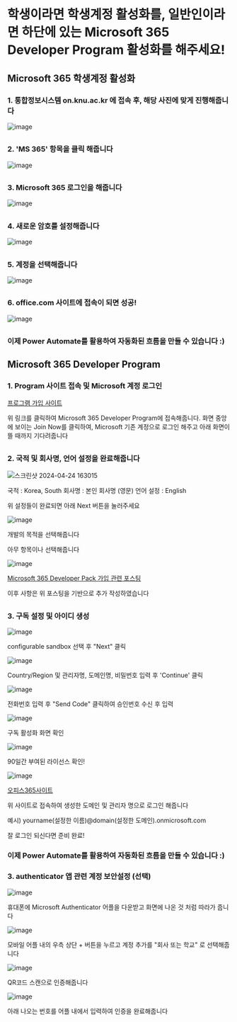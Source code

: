 # 학생이라면 학생계정 활성화를, 일반인이라면 하단에 있는 Microsoft 365 Developer Program 활성화를 해주세요!

## Microsoft 365 학생계정 활성화

### 1. 통합정보시스템 on.knu.ac.kr 에 접속 후, 해당 사진에 맞게 진행해줍니다

![image](https://github.com/SangYoupLee/PowerPlatform/assets/125184499/30afd359-4a00-4525-9338-6721e8fe8134)
##

### 2. 'MS 365' 항목을 클릭 해줍니다

![image](https://github.com/SangYoupLee/PowerPlatform/assets/125184499/2866477c-c1fa-4df6-9e9d-b00369281448)
##

### 3. Microsoft 365 로그인을 해줍니다

![image](https://github.com/SangYoupLee/PowerPlatform/assets/125184499/e0fe5858-53ef-4485-9182-e34bf01baf2e)
##

### 4. 새로운 암호를 설정해줍니다

![image](https://github.com/SangYoupLee/PowerPlatform/assets/125184499/d66b9298-2265-4fbd-8ad7-5cfa2a0ae96a)
##

### 5. 계정을 선택해줍니다

![image](https://github.com/SangYoupLee/PowerPlatform/assets/125184499/99e0f5f7-abcb-4f34-b464-87ea29639980)
##

### 6. office.com 사이트에 접속이 되면 성공!

![image](https://github.com/SangYoupLee/PowerPlatform/assets/125184499/14108a03-cd53-4f6e-9d2a-e084e1c95bd7)
##



### 이제 Power Automate를 활용하여 자동화된 흐름을 만들 수 있습니다 :)




## Microsoft 365 Developer Program



### 1. Program 사이트 접속 및 Microsoft 계정 로그인

[프로그램 가입 사이트](https://developer.microsoft.com/en-us/microsoft-365/dev-program)

위 링크를 클릭하여 Microsoft 365 Developer Program에 접속해줍니다.
화면 중앙에 보이는 Join Now를 클릭하여, Microsoft 기존 계정으로 로그인 해주고 아래 화면이 뜰 때까지 기다려줍니다
##

### 2. 국적 및 회사명, 언어 설정을 완료해줍니다

![스크린샷 2024-04-24 163015](https://github.com/SangYoupLee/PowerPlatform/assets/125184499/19ccf6b3-f523-4d1b-9999-a02fa7f4aa0f)

국적 : Korea, South
회사명 : 본인 회사명 (영문)
언어 설정 : English

위 설정들이 완료되면 아래 Next 버튼을 눌러주세요

![image](https://github.com/SangYoupLee/PowerPlatform/assets/125184499/faf42d12-c61e-42c3-857a-e33044067daa)

개발의 목적을 선택해줍니다

아무 항목이나 선택해줍니다

![image](https://github.com/SangYoupLee/PowerPlatform/assets/125184499/0200b8d8-cad4-46bb-9d77-3045b29ff8ad)

[Microsoft 365 Developer Pack 가입 관련 포스팅](https://m.blog.naver.com/asomi/223361201148)

이후 사항은 위 포스팅을 기반으로 추가 작성하였습니다
##


### 3. 구독 설정 및 아이디 생성

![image](https://github.com/SangYoupLee/PowerPlatform/assets/125184499/35392e21-6a2a-41f9-bb83-e595fc73a600)

configurable sandbox 선택 후 "Next" 클릭

![image](https://github.com/SangYoupLee/PowerPlatform/assets/125184499/f71e9be9-536b-482d-aa54-2550f917d36d)

Country/Region 및 관리자명, 도메인명, 비밀번호 입력 후 'Continue' 클릭

![image](https://github.com/SangYoupLee/PowerPlatform/assets/125184499/1c14f06a-b327-4592-8f06-f8391ce2eeee)

전화번호 입력 후 "Send Code" 클릭하여 승인번호 수신 후 입력

![image](https://github.com/SangYoupLee/PowerPlatform/assets/125184499/968e1245-3c86-4732-b0aa-2ced5e957cd6)

구독 활성화 화면 확인

![image](https://github.com/SangYoupLee/PowerPlatform/assets/125184499/305d0fdd-e2dd-49e1-b336-b8da1d6ad5eb)

90일간 부여된 라이선스 확인!

![image](https://github.com/SangYoupLee/PowerPlatform/assets/125184499/a295147f-11b4-4ed0-9476-694b2dc924ef)

[오피스365사이트](www.office.com)

위 사이트로 접속하여 생성한 도메인 및 관리자 명으로 로그인 해줍니다

예시) yourname(설정한 이름)@domain(설정한 도메인).onmicrosoft.com

잘 로그인 되신다면 준비 완료!

### 이제 Power Automate를 활용하여 자동화된 흐름을 만들 수 있습니다 :)




### 3. authenticator 앱 관련 계정 보안설정 (선택)

![image](https://github.com/SangYoupLee/PowerPlatform/assets/125184499/6599e4ef-fbcf-4f58-bf45-8a06af638ff0)

휴대폰에 Microsoft Authenticator 어플을 다운받고 화면에 나온 것 처럼 따라가 줍니다

![image](https://github.com/SangYoupLee/PowerPlatform/assets/125184499/39d129c2-bd7a-4743-9ced-daf53e07d0a6)

모바일 어플 내의 우측 상단 + 버튼을 누르고 계정 추가를 "회사 또는 학교" 로 선택해줍니다

![image](https://github.com/SangYoupLee/PowerPlatform/assets/125184499/73e7f681-5065-48d8-a305-478893b567f3)

QR코드 스캔으로 인증해줍니다

![image](https://github.com/SangYoupLee/PowerPlatform/assets/125184499/5ae1702e-579f-437b-953f-686a71eaaf2f)

아래 나오는 번호를 어플 내에서 입력하여 인증을 완료해줍니다


